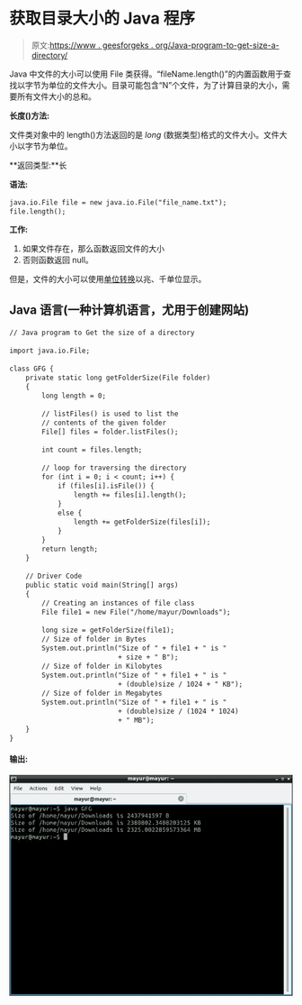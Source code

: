 # 获取目录大小的 Java 程序

> 原文:[https://www . geesforgeks . org/Java-program-to-get-size-a-directory/](https://www.geeksforgeeks.org/java-program-to-get-the-size-of-a-directory/)

Java 中文件的大小可以使用 File 类获得。“fileName.length()”的内置函数用于查找以字节为单位的文件大小。目录可能包含“N”个文件，为了计算目录的大小，需要所有文件大小的总和。

**长度()方法:**

文件类对象中的 length()方法返回的是 *long* (数据类型)格式的文件大小。文件大小以字节为单位。

**返回类型:**长

**语法:**

```
java.io.File file = new java.io.File("file_name.txt");
file.length();
```

**工作:**

1.  如果文件存在，那么函数返回文件的大小
2.  否则函数返回 null。

但是，文件的大小可以使用[单位转换](https://www.geeksforgeeks.org/program-to-convert-kilobytes-to-bytes-and-bits/#:~:text=1%20Kilobytes%20%3D%201024%20Bytes%20and%208192%20Bits.,-Attention%20reader!)以兆、千单位显示。

## Java 语言(一种计算机语言，尤用于创建网站)

```
// Java program to Get the size of a directory

import java.io.File;

class GFG {
    private static long getFolderSize(File folder)
    {
        long length = 0;

        // listFiles() is used to list the
        // contents of the given folder
        File[] files = folder.listFiles();

        int count = files.length;

        // loop for traversing the directory
        for (int i = 0; i < count; i++) {
            if (files[i].isFile()) {
                length += files[i].length();
            }
            else {
                length += getFolderSize(files[i]);
            }
        }
        return length;
    }

    // Driver Code
    public static void main(String[] args)
    {
        // Creating an instances of file class
        File file1 = new File("/home/mayur/Downloads");

        long size = getFolderSize(file1);
        // Size of folder in Bytes
        System.out.println("Size of " + file1 + " is "
                           + size + " B");
        // Size of folder in Kilobytes
        System.out.println("Size of " + file1 + " is "
                           + (double)size / 1024 + " KB");
        // Size of folder in Megabytes
        System.out.println("Size of " + file1 + " is "
                           + (double)size / (1024 * 1024)
                           + " MB");
    }
}
```

#### 输出:

![](img/6a597421c1ec7eed1a358617bd0d8ece.png)